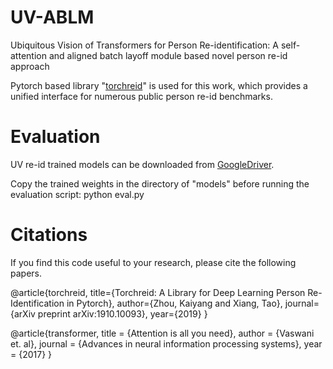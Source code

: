 # UV-ABLM
Ubiquitous Vision of Transformers for Person Re-identification: A self-attention and aligned batch layoff module based novel person re-id approach

Pytorch based library "[torchreid](https://github.com/KaiyangZhou/deep-person-reid)" is used for this work, which provides a unified interface for numerous public person re-id benchmarks. 

# Evaluation
UV re-id trained models can be downloaded from [GoogleDriver](https://drive.google.com/drive/folders/1uHLHLJwf5NfvzZL9AwemCmsY6334DWPy?usp=sharing).

Copy the trained weights in the directory of "models" before running the evaluation script: python eval.py 


# Citations
If you find this code useful to your research, please cite the following papers.

@article{torchreid, title={Torchreid: A Library for Deep Learning Person Re-Identification in Pytorch}, author={Zhou, Kaiyang and Xiang, Tao}, journal={arXiv preprint arXiv:1910.10093}, year={2019} }

@article{transformer,   title = {Attention is all you need}, author = {Vaswani et. al}, journal = {Advances in neural information processing systems}, year = {2017} }

